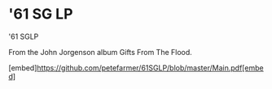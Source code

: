 # '61 SG LP
'61 SGLP

From the John Jorgenson album Gifts From The Flood.

[embed]https://github.com/petefarmer/61SGLP/blob/master/Main.pdf[embed]
